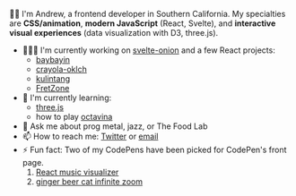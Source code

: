 <!--
**aqandrew/aqandrew** is a ✨ _special_ ✨ repository because its `README.md` (this file) appears on your GitHub profile.

Here are some ideas to get you started:

- 🔭 I'm currently working on ...
- 🌱 I'm currently learning ...
- 👯 I'm looking to collaborate on ...
- 🤔 I'm looking for help with ...
- 💬 Ask me about ...
- 📫 How to reach me: ...
- 😄 Pronouns: ...
- ⚡ Fun fact: ...
-->

👋🏽 I'm Andrew, a frontend developer in Southern California. My specialties are **CSS/animation**, **modern JavaScript** (React, Svelte), and **interactive visual experiences** (data visualization with D3, three.js).

- 👨🏽‍💻 I'm currently working on [svelte-onion](https://github.com/aqandrew/svelte-onion) and a few React projects:
  - [baybayin](https://github.com/aqandrew/baybayin)
  - [crayola-oklch](https://github.com/aqandrew/crayola-oklch)
  - [kulintang](https://github.com/aqandrew/kulintang)
  - [FretZone](https://fret.zone/)
- 🌱 I'm currently learning:
  - [three.js](https://threejs-journey.com/)
  - how to play [octavina](https://en.wikipedia.org/wiki/Octavina)
- 💬 Ask me about prog metal, jazz, or The Food Lab
- 📫 How to reach me: [Twitter](https://twitter.com/aqandrew) or [email](mailto:hi@aqandrew.com)
- ⚡ Fun fact: Two of my CodePens have been picked for CodePen's front page.
  1. [React music visualizer](https://codepen.io/aqandrew/pen/OJVNRgV)
  2. [ginger beer cat infinite zoom](https://codepen.io/aqandrew/pen/NWNzJNN)
